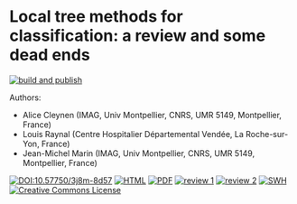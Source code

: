 # Local tree methods for classification: a review and some dead ends

[![build and publish](https://github.com/computorg/published-202312-cleynen-local/actions/workflows/build.yml/badge.svg)](https://github.com/computorg/published-202312-cleynen-local/actions/workflows/build.yml)

Authors:

- Alice Cleynen (IMAG, Univ Montpellier, CNRS, UMR 5149, Montpellier, France)
- Louis Raynal (Centre Hospitalier Départemental Vendée, La Roche-sur-Yon,
  France)
- Jean-Michel Marin (IMAG, Univ Montpellier, CNRS, UMR 5149, Montpellier,
  France)

[![DOI:10.57750/3j8m-8d57](https://img.shields.io/badge/DOI-10.57750/3j8m--8d57-034E79.svg)](https://doi.org/10.57750/3j8m-8d57)
[![HTML](https://img.shields.io/badge/article-HTML-034E79)](https://computo.sfds.asso.fr/published-202312-cleynen-local/)
[![PDF](https://img.shields.io/badge/article-PDF-034E79)](https://computo.sfds.asso.fr/published-202312-cleynen-local/published-202312-cleynen-local.pdf)
[![review 1](https://img.shields.io/badge/review-report%201-blue)](https://github.com/computorg/published-202312-cleynen-local/issues/2)
[![review 2](https://img.shields.io/badge/review-report%202-blue)](https://github.com/computorg/published-202312-cleynen-local/issues/3)
[![SWH](https://archive.softwareheritage.org/badge/origin/https://github.com/computorg/published-202312-cleynen-local/)](https://archive.softwareheritage.org/browse/origin/?origin_url=https://github.com/computorg/published-202312-cleynen-local)
[![Creative Commons License](https://i.creativecommons.org/l/by/4.0/80x15.png)](http://creativecommons.org/licenses/by/4.0/)
